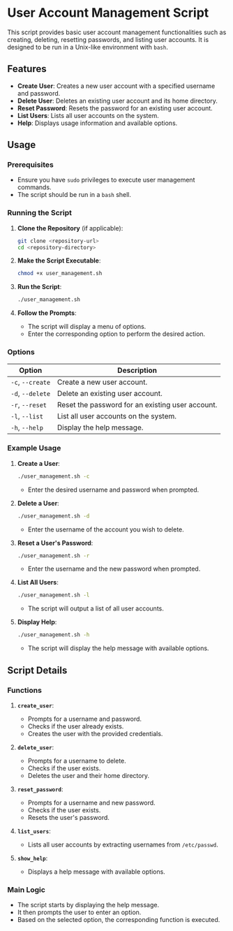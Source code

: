 # User Account Management Script

This script provides basic user account management functionalities such as creating, deleting, resetting passwords, and listing user accounts. It is designed to be run in a Unix-like environment with `bash`.

## Features

- **Create User**: Creates a new user account with a specified username and password.
- **Delete User**: Deletes an existing user account and its home directory.
- **Reset Password**: Resets the password for an existing user account.
- **List Users**: Lists all user accounts on the system.
- **Help**: Displays usage information and available options.

## Usage

### Prerequisites

- Ensure you have `sudo` privileges to execute user management commands.
- The script should be run in a `bash` shell.

### Running the Script

1. **Clone the Repository** (if applicable):
   ```bash
   git clone <repository-url>
   cd <repository-directory>
   ```

2. **Make the Script Executable**:
   ```bash
   chmod +x user_management.sh
   ```

3. **Run the Script**:
   ```bash
   ./user_management.sh
   ```

4. **Follow the Prompts**:
   - The script will display a menu of options.
   - Enter the corresponding option to perform the desired action.

### Options

| Option          | Description                                      |
|-----------------|--------------------------------------------------|
| `-c`, `--create`| Create a new user account.                       |
| `-d`, `--delete`| Delete an existing user account.                 |
| `-r`, `--reset` | Reset the password for an existing user account. |
| `-l`, `--list`  | List all user accounts on the system.            |
| `-h`, `--help`  | Display the help message.                        |

### Example Usage

1. **Create a User**:
   ```bash
   ./user_management.sh -c
   ```
   - Enter the desired username and password when prompted.

2. **Delete a User**:
   ```bash
   ./user_management.sh -d
   ```
   - Enter the username of the account you wish to delete.

3. **Reset a User's Password**:
   ```bash
   ./user_management.sh -r
   ```
   - Enter the username and the new password when prompted.

4. **List All Users**:
   ```bash
   ./user_management.sh -l
   ```
   - The script will output a list of all user accounts.

5. **Display Help**:
   ```bash
   ./user_management.sh -h
   ```
   - The script will display the help message with available options.

## Script Details

### Functions

1. **`create_user`**:
   - Prompts for a username and password.
   - Checks if the user already exists.
   - Creates the user with the provided credentials.

2. **`delete_user`**:
   - Prompts for a username to delete.
   - Checks if the user exists.
   - Deletes the user and their home directory.

3. **`reset_password`**:
   - Prompts for a username and new password.
   - Checks if the user exists.
   - Resets the user's password.

4. **`list_users`**:
   - Lists all user accounts by extracting usernames from `/etc/passwd`.

5. **`show_help`**:
   - Displays a help message with available options.

### Main Logic

- The script starts by displaying the help message.
- It then prompts the user to enter an option.
- Based on the selected option, the corresponding function is executed.









